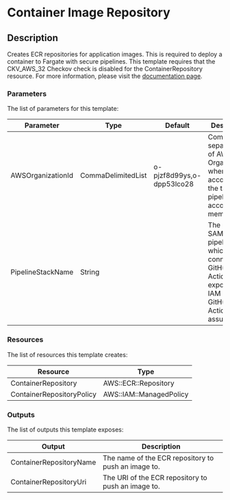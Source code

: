 # Container Image Repository
## Description
Creates ECR repositories for application images. This is required to deploy a container to Fargate with secure pipelines. This template requires that the CKV_AWS_32 Checkov check is disabled for the ContainerRepository resource. For more information, please visit the [documentation page][1].

### Parameters
The list of parameters for this template:

| Parameter        | Type   | Default   | Description |
|------------------|--------|-----------|-------------|
| AWSOrganizationId | CommaDelimitedList | o-pjzf8d99ys,o-dpp53lco28 | Comma-separated IDs of AWS Organizations where this account and the target pipeline account are members. |
| PipelineStackName | String |  | The name of SAM deploy pipeline stack which connects to GitHub Actions. This exports the IAM role that GitHub Actions assumes. |


### Resources
The list of resources this template creates:

| Resource         | Type   |
|------------------|--------|
| ContainerRepository | AWS::ECR::Repository |
| ContainerRepositoryPolicy | AWS::IAM::ManagedPolicy |


### Outputs
The list of outputs this template exposes:

| Output           | Description   |
|------------------|---------------|
| ContainerRepositoryName | The name of the ECR repository to push an image to. |
| ContainerRepositoryUri | The URI of the ECR repository to push an image to. |


[1]: https://govukverify.atlassian.net/wiki/spaces/PLAT/pages/3107258369/How+to+deploy+a+container+to+Fargate+with+secure+pipelines#Step-3%3A-Create-a-repository-in-ECR